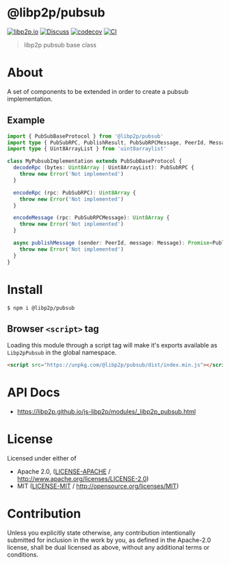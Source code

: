 # @libp2p/pubsub

[![libp2p.io](https://img.shields.io/badge/project-libp2p-yellow.svg?style=flat-square)](http://libp2p.io/)
[![Discuss](https://img.shields.io/discourse/https/discuss.libp2p.io/posts.svg?style=flat-square)](https://discuss.libp2p.io)
[![codecov](https://img.shields.io/codecov/c/github/libp2p/js-libp2p.svg?style=flat-square)](https://codecov.io/gh/libp2p/js-libp2p)
[![CI](https://img.shields.io/github/actions/workflow/status/libp2p/js-libp2p/main.yml?branch=main\&style=flat-square)](https://github.com/libp2p/js-libp2p/actions/workflows/main.yml?query=branch%3Amain)

> libp2p pubsub base class

# About

<!--

!IMPORTANT!

Everything in this README between "# About" and "# Install" is automatically
generated and will be overwritten the next time the doc generator is run.

To make changes to this section, please update the @packageDocumentation section
of src/index.js or src/index.ts

To experiment with formatting, please run "npm run docs" from the root of this
repo and examine the changes made.

-->

A set of components to be extended in order to create a pubsub implementation.

## Example

```TypeScript
import { PubSubBaseProtocol } from '@libp2p/pubsub'
import type { PubSubRPC, PublishResult, PubSubRPCMessage, PeerId, Message } from '@libp2p/interface'
import type { Uint8ArrayList } from 'uint8arraylist'

class MyPubsubImplementation extends PubSubBaseProtocol {
  decodeRpc (bytes: Uint8Array | Uint8ArrayList): PubSubRPC {
    throw new Error('Not implemented')
  }

  encodeRpc (rpc: PubSubRPC): Uint8Array {
    throw new Error('Not implemented')
  }

  encodeMessage (rpc: PubSubRPCMessage): Uint8Array {
    throw new Error('Not implemented')
  }

  async publishMessage (sender: PeerId, message: Message): Promise<PublishResult> {
    throw new Error('Not implemented')
  }
}
```

# Install

```console
$ npm i @libp2p/pubsub
```

## Browser `<script>` tag

Loading this module through a script tag will make it's exports available as `Libp2pPubsub` in the global namespace.

```html
<script src="https://unpkg.com/@libp2p/pubsub/dist/index.min.js"></script>
```

# API Docs

- <https://libp2p.github.io/js-libp2p/modules/_libp2p_pubsub.html>

# License

Licensed under either of

- Apache 2.0, ([LICENSE-APACHE](https://github.com/libp2p/js-libp2p/blob/main/packages/pubsub/LICENSE-APACHE) / <http://www.apache.org/licenses/LICENSE-2.0>)
- MIT ([LICENSE-MIT](https://github.com/libp2p/js-libp2p/blob/main/packages/pubsub/LICENSE-MIT) / <http://opensource.org/licenses/MIT>)

# Contribution

Unless you explicitly state otherwise, any contribution intentionally submitted for inclusion in the work by you, as defined in the Apache-2.0 license, shall be dual licensed as above, without any additional terms or conditions.
